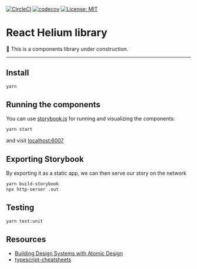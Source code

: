 [![CircleCI](https://circleci.com/gh/alexdisdier/react-helium.svg?style=svg)](https://circleci.com/gh/alexdisdier/react-helium)
[![codecov](https://codecov.io/gh/alexdisdier/react-helium/branch/master/graph/badge.svg)](https://codecov.io/gh/alexdisdier/react-helium)
[![License: MIT](https://img.shields.io/badge/License-MIT-yellow.svg)](https://opensource.org/licenses/MIT)

# React Helium library

🚧 This is a components library under construction.

<hr>

## Install

```bash
yarn
```

## Running the components

You can use [storybook.js](https://storybook.js.org/) for running and visualizing the components:

```bash
yarn start
```

and visit [localhost:6007](http://localhost:6007)

## Exporting Storybook

By exporting it as a static app, we can then serve our story on the network

```bash
yarn build-storybook
npx http-server .out
```

## Testing

```bash
yarn test:unit
```

## Resources

- [Building Design Systems with Atomic Design](https://ubiedigital.com/atomic-design/)
- [typescript-cheatsheets](https://github.com/typescript-cheatsheets/react-typescript-cheatsheet)
